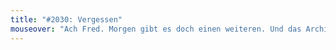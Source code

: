 ```yaml
---
title: "#2030: Vergessen"
mouseover: "Ach Fred. Morgen gibt es doch einen weiteren. Und das Archiv wuselt außerdem durch die Gegend."
---
```


